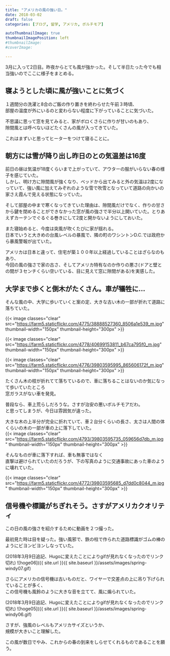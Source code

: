 ```yaml
---
title: "アメリカの風の強い日。"
date: 2018-03-02
draft: false
categories: [ブログ, 留学, アメリカ, ボルチモア]

autoThumbnailImage: true
thumbnailImagePosition: left
#thumbnailImage:
#coverImage:

---
```


3月に入って2日目。昨夜からとても風が強かった。そして半日たった今でも相当強いのでここに様子をまとめる。  

## 寝ようとした頃に風が強いことに気づく

１週間分の洗濯と8合のご飯の作り置きを終わらせた午前３時頃、  
部屋の温度が外にいるのと変わらない程度に下がっていることに気づいた。  

不思議に思って窓を見てみると、家がボロくさらに作りが甘いのもあり、  
隙間風とは呼べないほどたくさんの風が入ってきていた。  

これはまずいと思ってヒーターをつけて寝ることに。  

## 朝方には雪が降り出し昨日のとの気温差は16度

前日の昼は気温が18度くらいまで上がっていて、アウターの服がいらない春の様子を感じていた。  
しかし、明け方に隙間風が強くなり、ベッドから出てみると外の気温は2度になっていて、強い風に加えてみぞれのような雪で吹雪となっていて道路の向かいの家さえ霞んで見える状態になっていた。  

そして部屋の中まで寒くなってきていた理由は、隙間風だけでなく、作りの甘さから鍵を閉めることができなかった窓が風の強さで半分以上開いていた。とりあえずカーテンでぐるぐる巻きにして2度と開かないようにしておいた。  

また寝始めると、今度は突風が吹くたびに家が揺れる。  
日本でいうと大きめの台風レベルの暴風で、隣の町のワシントンD.C.では政府から暴風警報が出ていた。  

アメリカは日本と違って、住宅が築１００年以上経過していることはざらなのもあり、  
今回の風の強さで家の古さ、そしてアメリカ特有なのか作りの悪さ(ドアと壁との間が３センチくらい空いている、目に見えて窓に隙間がある)を実感した。  


## 大学まで歩くと倒木がたくさん。車が犠牲に...

そんな風の中、大学に歩いていくと案の定、大きな古い木の一部が折れて道路に落ちていた。  

{{< image classes="clear" src="https://farm5.staticflickr.com/4775/38888527360_8506a1e539_m.jpg" thumbnail-width="150px" thumbnail-height="300px" >}}

{{< image classes="clear" src="https://farm5.staticflickr.com/4778/40699153811_b67ca795f0_m.jpg" thumbnail-width="150px" thumbnail-height="300px" >}}

{{< image classes="clear" src="https://farm5.staticflickr.com/4776/39803595995_865606172f_m.jpg" thumbnail-width="150px" thumbnail-height="300px" >}}

たくさん木の枝が折れてて落ちているので、車に落ちることはないのか気になって歩いていたところ  
窓ガラスがない車を発見。  

普段なら、車上荒らしだろうな。さすが治安の悪いボルチモアだわ。  
と思ってしまうが、今日は雰囲気が違った。  


大きな木の上半分が完全に折れていて、車２台分くらいの長さ、太さは人間の体くらいの木の一部が車の上に落下していた。  
{{< image classes="clear" src="https://farm5.staticflickr.com/4793/39803595735_059656d7db_m.jpg" thumbnail-width="150px" thumbnail-height="300px" >}}

そんなものが車に落下すれば、車も無事ではなく  
直撃は避けられていたのだろうが、下の写真のように交通事故にあった車のように壊れていた。  

{{< image classes="clear" src="https://farm5.staticflickr.com/4772/39803595685_d7dd0c8044_m.jpg" thumbnail-width="150px" thumbnail-height="300px" >}}

## 信号機や標識がちぎれそう。さすがアメリカクオリティ

この日の風の強さを紹介するために動画を２つ撮った。  

最初見た時は目を疑った。強い風邪で、鉄の柱で作られた道路標識がゴムの棒のようにビヨンビヨンしなっていた。  

(2018年3月9日追記、Hugoに変えたことによりgifが見れなくなったのでリンク切れ)
![hoge06]({{ site.url }}{{ site.baseurl }}/assets/images/spring-windy07.gif)  


さらにアメリカの信号機は古いものだと、ワイヤーで交差点の上に吊り下げられていることが多く、  
この信号機も風鈴のように大きな音を立てて、風に煽られていた。  

(2018年3月9日追記、Hugoに変えたことによりgifが見れなくなったのでリンク切れ)
![hoge05]({{ site.url }}{{ site.baseurl }}/assets/images/spring-windy06.gif)    

さすが、強風のレベルもアメリカサイズというか、  
規模が大きいこと理解した。  

この風が数日でやみ、これからの春の到来をしらせてくれるものであることを願う。  

